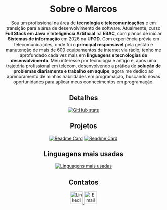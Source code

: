
<div align="center">

  <h1>Sobre o Marcos</h1> 

  <p>
    Sou um profissional na área de <b>tecnologia e telecomunicações</b> e em transição para a área de desenvolvimento de software. Atualmente, curso <b>Full Stack em Java</b> e <b>Inteligência Artificial</b> na <b>EBAC</b>, com planos de iniciar <b>Sistemas de informação</b> em 2026 na <b>UFGD</b>. Com experiência prévia em telecomunicações, onde fui o <b>principal responsável</b> pela gestão e manutenção de mais de 600 equipamentos de internet via rádio, tenho me aprofundado cada vez mais em <b>linguagens e tecnologias de desenvolvimento</b>. Meu interesse por tecnologia é antigo e, após uma trajetória profissional em telecom, desenvolvendo a prática de <b>solução de problemas diariamente e trabalho em aquipe</b>, agora me dedico ao aprimoramento de minhas habilidades em programação, buscando novas oportunidades para aplicar meus conhecimentos em programação.
  </p>
  

  <h2>Detalhes</h2>
  
  <a href="https://github.com/MarcosVSRamos">
    <img src="https://github-readme-stats.vercel.app/api?username=MarcosVSRamos&show_icons=true&theme=dark" alt="GitHub stats" />
  </a>

  
  <h2>Projetos</h2>
  
[![Readme Card](https://github-readme-stats.vercel.app/api/pin/?username=MarcosVSRamos&repo=E-FOOD-M34&theme=dark)](https://github.com/anuraghazra/github-readme-stats)
[![Readme Card](https://github-readme-stats.vercel.app/api/pin/?username=MarcosVSRamos&repo=exercicio-M21-terraria&theme=dark)](https://github.com/anuraghazra/github-readme-stats)

  
  <h2>Linguagens mais usadas</h2>
  
  <a href="https://github.com/MarcosVSRamos">
    <img src="https://github-readme-stats.vercel.app/api/top-langs/?username=MarcosVSRamos&layout=donut&theme=dark" alt="Linguagens mais usadas" />
  </a>
  
  <h2>Contatos</h2>

  <a href="https://www.linkedin.com/in/marcos-vinicius-santos-ramos-506691339" target="_blank">
    <img src="https://cdn.jsdelivr.net/gh/devicons/devicon/icons/linkedin/linkedin-original.svg" alt="LinkedIn" width="40" height="40"/>
  </a>
  <a href="mailto:santosramosmarcosvinicius@gmail.com">
    <img src="https://cdn.jsdelivr.net/gh/devicons/devicon/icons/google/google-original.svg" alt="Email" width="40" height="40"/>
  </a>
</div>


